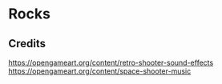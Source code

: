 # Rocks

## Credits
https://opengameart.org/content/retro-shooter-sound-effects
https://opengameart.org/content/space-shooter-music
